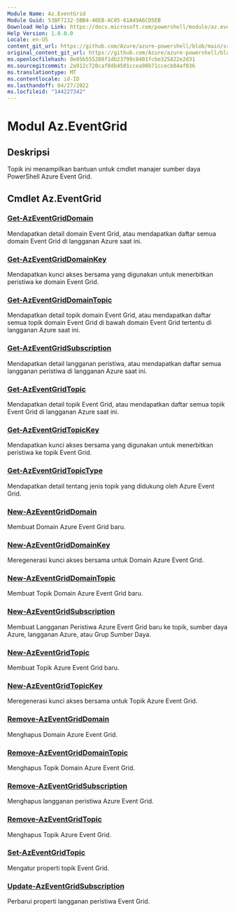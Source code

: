 ```yaml
---
Module Name: Az.EventGrid
Module Guid: 53BF7132-5BB4-46EB-AC05-61A49A6CD5EB
Download Help Link: https://docs.microsoft.com/powershell/module/az.eventgrid
Help Version: 1.0.0.0
Locale: en-US
content_git_url: https://github.com/Azure/azure-powershell/blob/main/src/EventGrid/EventGrid/help/Az.EventGrid.md
original_content_git_url: https://github.com/Azure/azure-powershell/blob/main/src/EventGrid/EventGrid/help/Az.EventGrid.md
ms.openlocfilehash: 0e05b555208f1db23799c8401fcbe325822e2d31
ms.sourcegitcommit: 2a912c720caf0db4501ccea98b71ccecb84af036
ms.translationtype: MT
ms.contentlocale: id-ID
ms.lasthandoff: 04/27/2022
ms.locfileid: "144227342"
---
```

# Modul Az.EventGrid
## Deskripsi
Topik ini menampilkan bantuan untuk cmdlet manajer sumber daya PowerShell Azure Event Grid.

## Cmdlet Az.EventGrid
### [Get-AzEventGridDomain](Get-AzEventGridDomain.md)
Mendapatkan detail domain Event Grid, atau mendapatkan daftar semua domain Event Grid di langganan Azure saat ini.

### [Get-AzEventGridDomainKey](Get-AzEventGridDomainKey.md)
Mendapatkan kunci akses bersama yang digunakan untuk menerbitkan peristiwa ke domain Event Grid.

### [Get-AzEventGridDomainTopic](Get-AzEventGridDomainTopic.md)
Mendapatkan detail topik domain Event Grid, atau mendapatkan daftar semua topik domain Event Grid di bawah domain Event Grid tertentu di langganan Azure saat ini.

### [Get-AzEventGridSubscription](Get-AzEventGridSubscription.md)
Mendapatkan detail langganan peristiwa, atau mendapatkan daftar semua langganan peristiwa di langganan Azure saat ini.

### [Get-AzEventGridTopic](Get-AzEventGridTopic.md)
Mendapatkan detail topik Event Grid, atau mendapatkan daftar semua topik Event Grid di langganan Azure saat ini.

### [Get-AzEventGridTopicKey](Get-AzEventGridTopicKey.md)
Mendapatkan kunci akses bersama yang digunakan untuk menerbitkan peristiwa ke topik Event Grid.

### [Get-AzEventGridTopicType](Get-AzEventGridTopicType.md)
Mendapatkan detail tentang jenis topik yang didukung oleh Azure Event Grid.

### [New-AzEventGridDomain](New-AzEventGridDomain.md)
Membuat Domain Azure Event Grid baru.

### [New-AzEventGridDomainKey](New-AzEventGridDomainKey.md)
Meregenerasi kunci akses bersama untuk Domain Azure Event Grid.

### [New-AzEventGridDomainTopic](New-AzEventGridDomainTopic.md)
Membuat Topik Domain Azure Event Grid baru.

### [New-AzEventGridSubscription](New-AzEventGridSubscription.md)
Membuat Langganan Peristiwa Azure Event Grid baru ke topik, sumber daya Azure, langganan Azure, atau Grup Sumber Daya.

### [New-AzEventGridTopic](New-AzEventGridTopic.md)
Membuat Topik Azure Event Grid baru.

### [New-AzEventGridTopicKey](New-AzEventGridTopicKey.md)
Meregenerasi kunci akses bersama untuk Topik Azure Event Grid.

### [Remove-AzEventGridDomain](Remove-AzEventGridDomain.md)
Menghapus Domain Azure Event Grid.

### [Remove-AzEventGridDomainTopic](Remove-AzEventGridDomainTopic.md)
Menghapus Topik Domain Azure Event Grid.

### [Remove-AzEventGridSubscription](Remove-AzEventGridSubscription.md)
Menghapus langganan peristiwa Azure Event Grid.

### [Remove-AzEventGridTopic](Remove-AzEventGridTopic.md)
Menghapus Topik Azure Event Grid.

### [Set-AzEventGridTopic](Set-AzEventGridTopic.md)
Mengatur properti topik Event Grid.

### [Update-AzEventGridSubscription](Update-AzEventGridSubscription.md)
Perbarui properti langganan peristiwa Event Grid.

